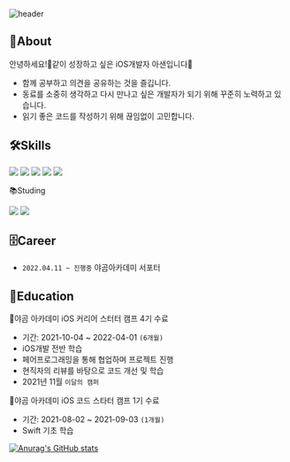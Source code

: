![header](https://capsule-render.vercel.app/api?type=soft&color=gradient&customColorList=0,3,6,14,15,18,24&height=250&section=header&text=Asan&fontSize=90&desc=같이%20성장하는%20개발자&fontAlignY=40&descSize=30&descAlignY=80&animation=fadeIn)

💎About
---
안녕하세요!👋같이 성장하고 싶은 iOS개발자 아샌입니다🤗
- 함께 공부하고 의견을 공유하는 것을 즐깁니다.
- 동료를 소중히 생각하고 다시 만나고 싶은 개발자가 되기 위해 꾸준히 노력하고 있습니다.
- 읽기 좋은 코드를 작성하기 위해 끊임없이 고민합니다.

🛠Skills
---
<img src="https://img.shields.io/badge/Swift-F05138?style=round-square&logo=swift&logoColor=white"/> <img src="https://img.shields.io/badge/iOS-000000?style=round-square&logo=apple&logoColor=white"/> <img src="https://img.shields.io/badge/Xcode-147EFB?style=flat-square&logo=Xcode&logoColor=white"/> <img src="https://img.shields.io/badge/git-F05032?style=round-square&logo=git&logoColor=white"/> <img src="https://img.shields.io/badge/github-181717?style=flat-square&logo=github&logoColor=white"/>

📚Studing

<img src="https://img.shields.io/badge/RxSwift-B7178C?style=flat-square&logo=ReactiveX&logoColor=white"/> <img src="https://img.shields.io/badge/Firebase-FFCA28?style=flat-square&logo=Firebase&logoColor=white"/>

🗄Career
---
- `2022.04.11 ~ 진행중` 야곰아카데미 서포터

📖Education
---
🐻야곰 아카데미 iOS 커리어 스터터 캠프 4기 수료
- 기간: 2021-10-04 ~ 2022-04-01 `(6개월)`
- iOS개발 전반 학습
- 페어프로그래밍을 통해 협업하며 프로젝트 진행
- 현직자의 리뷰를 바탕으로 코드 개선 및 학습
- 2021년 11월 `이달의 캠퍼` 


🐻야곰 아카데미 iOS 코드 스타터 캠프 1기 수료
- 기간: 2021-08-02 ~ 2021-09-03 `(1개월)`
- Swift 기초 학습

[![Anurag's GitHub stats](https://github-readme-stats.vercel.app/api?username=ICS-Asan&show_icons=true&count_private=true&hide=stars)](https://github.com/anuraghazra/github-readme-stats)
